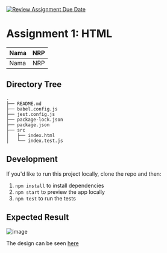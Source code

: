 [![Review Assignment Due Date](https://classroom.github.com/assets/deadline-readme-button-22041afd0340ce965d47ae6ef1cefeee28c7c493a6346c4f15d667ab976d596c.svg)](https://classroom.github.com/a/8VolY0ul)
# Assignment 1: HTML

| Nama | NRP |
| ---- | :-: |
| Nama | NRP |

## Directory Tree

```
.
├── README.md
├── babel.config.js
├── jest.config.js
├── package-lock.json
├── package.json
├── src
│   ├── index.html
│   └── index.test.js
```

## Development

If you'd like to run this project locally, clone the repo and then:

1. `npm install` to install dependencies
2. `npm start` to preview the app locally
3. `npm test` to run the tests

## Expected Result

![image](https://github.com/user-attachments/assets/c231beb6-ad71-46f6-9a45-e9d2a7a056cc)

The design can be seen [here](https://www.figma.com/design/CVvAXxU7qQQxUqu97Sw0q6/Tugas-PWEB-C?node-id=0-1&t=LKmGUibhOxXkuoy1-1)

